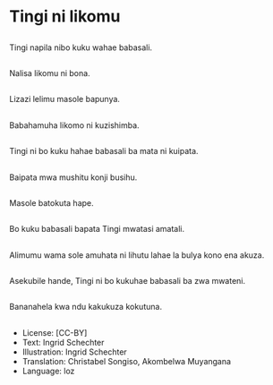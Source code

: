 # Tingi ni likomu

##
Tingi napila nibo kuku wahae babasali.

##
Nalisa likomu ni bona.

##
Lizazi lelimu masole bapunya.

##
Babahamuha likomo ni kuzishimba.

##
Tingi ni bo kuku hahae babasali ba mata ni kuipata.

##
Baipata mwa mushitu konji busihu.

##
Masole batokuta hape.

##
Bo kuku babasali bapata Tingi mwatasi amatali.

##
Alimumu wama sole amuhata ni lihutu lahae la bulya kono ena akuza.

##
Asekubile hande, Tingi ni bo kukuhae babasali ba zwa mwateni.

##
Bananahela kwa ndu kakukuza kokutuna.

##
* License: [CC-BY]
* Text: Ingrid Schechter
* Illustration: Ingrid Schechter
* Translation: Christabel Songiso, Akombelwa Muyangana
* Language: loz
